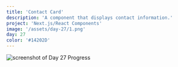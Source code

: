 ```yaml
---
title: 'Contact Card'
description: 'A component that displays contact information.'
project: 'Next.js/React Components'
image: '/assets/day-27/1.png'
day: 27
color: '#14202D'
---
```


![screenshot of Day 27 Progress](/assets/day-27/1.png)
